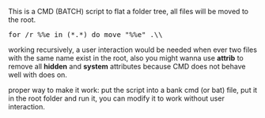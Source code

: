 This is a CMD (BATCH) script to flat a folder tree,
all files will be moved to the root.
<pre>
for /r %%e in (*.*) do move "%%e" .\\
</pre>

working recursively, a user interaction would be needed when ever two files with the same name exist in the root, also you might wanna use <strong>attrib</strong> to remove all <strong>hidden</strong> and <strong>system</strong> attributes because CMD does not behave well with does on.

proper way to make it work: put the script into a bank cmd (or bat) file,
put it in the root folder and run it, you can modify it to work without user interaction.